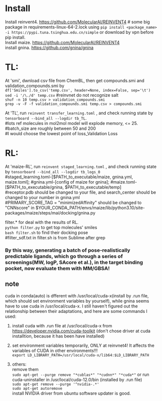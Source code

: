 # Install
Install reinvent4. https://github.com/MolecularAI/REINVENT4 # some big package in requirements-linux-64-2.lock using `pip install <package_name> -i https://pypi.tuna.tsinghua.edu.cn/simple` or download by vpn before pip install.  
Install maize. https://github.com/MolecularAI/REINVENT4   
install gnina. https://github.com/gnina/gnina

# TL:  
At 'smi', dwnload csv file from ChemBL, then get compounds.smi and validation_compounds.smi by   
`df['Smiles'].to_csv('temp.csv', header=None, index=False, sep='\t')`    
`sed -i '/\./d' temp.csv` #reinvnet do not recognize salt   
`shuf -n 10 temp.csv > validation_compounds.smi`  
`grep -v -F -f validation_compounds.smi temp.csv > compounds.smi`    

At 'TL',  run `reinvent transfer_learning.toml` , and check running state by `tensorboard --bind_all --logdir tb_TL`.   
#lots ref molecules in mol2mol model will explode memory, <= 25.   
#batch_size are roughly between 50 and 200   
#I would choose the lowest point of loss_Validation Loss   
  
# RL:  

At 'maize-RL', run `reinvent staged_learning.toml` , and check running state by `tensorboard --bind_all --logdir tb_logs_0`  
#staged_learning.toml-[$PATH_to_executable/maize, gnina.yml, maize.toml];  
#gnina.yml-[config of maize for gnina];  
#maize.toml-[$PATH_to_executable/gnina, $PATH_to_executable/temp]  
#receptor.pdb should be changed to your file, and search_center should be changed to your number in gnina.yml  
#PRIMARY_SCORE_TAG = "minimizedAffinity" should be changed to "CNNscore" in $YOUR_CONDA_PATH/envs/maize/lib/python3.10/site-packages/maize/steps/mai/docking/gnina.py    

filter.* for deal with the results of RL.  
`python filter.py` to get top molecules' smiles  
`bash filter.sh` to find their docking pose  
#filter_sdf.txt in filter.sh is from Sublime after grep  


### By this way, generating a batch of pose-realistically predictable ligands, which go through a series of screenings(MW, logP, SAcore et al.), in the target binding pocket, now evaluate them with MM/GBSA!  

## note  
cuda in conda(auto) is dfferent with /usr/local/cuda-x(install by .run file, which should set environment variables by yourself), while gnina seems have to use cuda in /usr/local/cuda-x. I still haven't figured out the relationship between their adaptations, and here are some commands I used:  
1. install cuda with .run file at /usr/local/cuda-x from https://developer.nvidia.com/cuda-toolkit (don't chose driver at cuda installtion, because it has been have installed)   
2. set environment variables temporarily, ONLY at reinvnet4! It affects the variables of CUDA in other environments!!!   
`export LD_LIBRARY_PATH=/usr/local/cuda-x/lib64:$LD_LIBRARY_PATH`   

3. others:  
  remove them  
  `sudo apt-get --purge remove "*cublas*" "*cudnn*" "*cuda*"` or run cuda-uninstaller in /usr/local/cuda-12.0/bin (installed by .run file)  
  `sudo apt-get remove --purge '^nvidia-.*'`  
  `sudo apt-get autoremove`  
  install NVIDIA driver from ubuntu software updater is good. 
